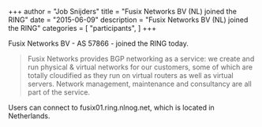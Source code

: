 +++
author = "Job Snijders"
title = "Fusix Networks BV (NL) joined the RING"
date = "2015-06-09"
description = "Fusix Networks BV (NL) joined the RING"
categories = [
    "participants",
]
+++

Fusix Networks BV - AS 57866 - joined the RING today.

> Fusix Networks provides BGP networking as a service: we create and run physical & virtual networks for our customers, some of which are totally cloudified as they run on virtual routers as well as virtual servers. Network management, maintenance and consultancy are all part of the service.

Users can connect to fusix01.ring.nlnog.net, which is located in Netherlands.

